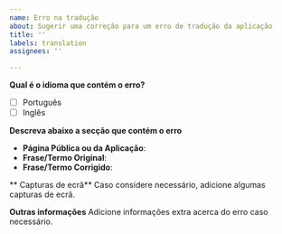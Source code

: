 ```yaml
---
name: Erro na tradução
about: Sugerir uma correção para um erro de tradução da aplicação
title: ''
labels: translation
assignees: ''

---
```


**Qual é o idioma que contém o erro?**

- [ ] Português
- [ ] Inglês

**Descreva abaixo a secção que contém o erro**

- **Página Pública ou da Aplicação**:
- **Frase/Termo Original**:
- **Frase/Termo Corrigido**:

** Capturas de ecrã**
Caso considere necessário, adicione algumas capturas de ecrã.

**Outras informações**
Adicione informações extra acerca do erro caso necessário.
